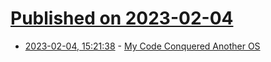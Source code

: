 # [Published on 2023-02-04](index.md)

* [2023-02-04, 15:21:38](https://lobste.rs/s/4faqox/my_code_conquered_another_os) - [My Code Conquered Another OS](https://gavinhoward.com/2023/02/my-code-conquered-another-os/)
